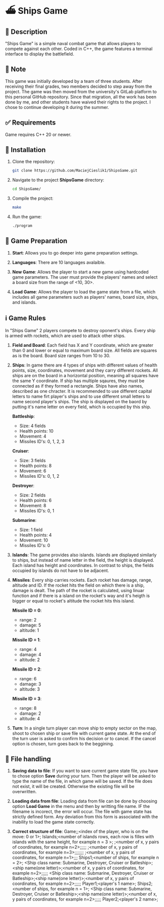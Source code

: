 # ⛴️ Ships Game

## 📜 Description

"Ships Game" is a simple naval combat game that allows players to compete against each other. Coded in C++, the game features a terminal interface to display the battlefield.

## 📝 Note

This game was initially developed by a team of three students. After receiving their final grades, two members decided to step away from the project. The game was then moved from the university's GitLab platform to this personal GitHub repository. Since that migration, all the work has been done by me, and other students have waived their rights to the project. I chose to continue developing it during the summer.

## ✅ Requirements

Game requires C++ 20 or newer.

## 💾 Installation

1. Clone the repository:
    ```sh
    git clone https://github.com/MaciejCieslik1/ShipsGame.git
    ```

2. Navigate to the project **ShipsGame** directory:
    ```sh
    cd ShipsGame/
    ```

3. Compile the project:
    ```sh
    make
    ```

4. Run the game:
    ```sh
    ./program
    ```
    
## 🎯 Game Preparation

1. **Start**: Allows you to go deeper into game preparation settings.

2. **Languages**: There are 10 languages avalaible.

3. **New Game**: Allows the player to start a new game using hardcoded game parameters. The user must provide the players' names and select a board size from the range of <10, 30>.
   
4. **Load Game**: Allows the player to load the game state from a file, which includes all game parameters such as players' names, board size, ships, and islands.

## ℹ️ Game Rules

In "Ships Game" 2 players compete to destroy oponent's ships. Every ship is armed with rockets, which are used to attack other ships.

1. **Field and Board**:
Each field has X and Y coordinate, which are greater than 0 and lower or equal to maximum board size. All fields are squares as is the board. Board size ranges from 10 to 30.

2. **Ships**:
In game there are 4 types of ships with different values of health points, size, coordinates, movement and they carry different rockets. All ships are on the board in a horizontal position, meaning all squares have the same Y coordinate.
If ship has multiple sqaures, they must be connected as if they formed a rectangle. Ships have also names, described as one chracter. It is recommended to use different capital letters to name firt player's ships and to use
different small letters to name second player's ships. The ship is displayed on the baord by putting it's name letter on every field, which is occupied by this ship.

    **Battleship**:
      - Size: 4 fields
      - Health points: 10
      - Movement: 4
      - Missiles ID's: 0, 1, 2, 3
   
   **Cruiser**:
      - Size: 3 fields
      - Health points: 8
      - Movement: 6
      - Missiles ID's: 0, 1, 2

   **Destroyer**:
      - Size: 2 fields
      - Health points: 6
      - Movement: 8
      - Missiles ID's: 0, 1

   **Submarine**:
      - Size: 1 field
      - Health points: 4
      - Movement: 10
      - Missiles ID's: 0
  
4. **Islands**:
The game provides also islands. Islands are displayed similarly to ships, but instead of name letter in the field, the height is displayed. Each island has height and coordinates.
In contrast to ships, the fields occupied by islands do not have to be adjacent.

5. **Missiles**:
Every ship carries rockets. Each rocket has damage, range, altitude and ID. If the rocket hits the field on which there is a ship, damage is dealt. The path of the rocket is calculated, using linuar function and if there is a island on the rocket's way and it's heigth is bigger or equal to rocket's altitude the rocket hits this island.

    **Missile ID = 0**:
      - range: 2
      - damage: 5
      - altitude: 1
    
    **Missile ID = 1**:
      - range: 4
      - damage: 4
      - altitude: 2
   
    **Missile ID = 2**:
      - range: 6
      - damage: 3
      - altitude: 3

    **Missile ID = 3**:
      - range: 8
      - damage: 2
      - altitude: 4

6. **Turn**: In a single turn player can move ship to empty sector on the map, shoot to chosen ship or save file with current game state. At the end of the turn user is asked to confirm his decision or to cancel. If the cancel option is chosen, turn goes back to the beggining.

## 📄 File handling

1. **Saving data to file**: If you want to save current game state file, you have to chose option **Save** during your turn. Then the player will be asked to type the name of the file, in which
game will be saved. If the file does not exist, it will be created. Otherwise the existing file will be overwritten.

2. **Loading data from file**: Loading data from file can be done by choosing option **Load Game** in the menu and then by writting file name. IF the filename is incorect, the error will occur.
The file with game state has strictly defined form. Any deviation from this form is associated with the inability to load the game state correctly.

3. **Correct structure of file**:
Game;<board size>;<index of the player, who is on the move: 0 or 1>;
Islands;<number of islands rows, each row is filles with islands with the same height, for example n = 3 >;
<height of island1>;<number of x, y pairs of coordinates, for example n=2>;<x1>;<y1>;<x2>;<y2>;
<height of island2>;<number of x, y pairs of coordinates, for example n=3>;<x1>;<y1>;<x2>;<y2>;<x3>;<y3>;
<height of island3>;<number of x, y pairs of coordinates, for example n=1>;<x1>;<y1>;
Ships1;<number of ships, for example n = 2>;
<Ship class name: Submarine, Destroyer, Cruiser or Batleship>;<ship name(one letter)>;<number of x, y pairs of coordinates, for example n=2>;<x1>;<y1>;<x2>;<y2>;
<Ship class name: Submarine, Destroyer, Cruiser or Batleship>;<ship name(one letter)>;<number of x, y pairs of coordinates, for example n=2>;<x1>;<y1>;<x2>;<y2>;
Player1;<player's 1 name>;
Ships2;<number of ships, for example n = 1>;
<Ship class name: Submarine, Destroyer, Cruiser or Batleship>;<ship name(one letter)>;<number of x, y pairs of coordinates, for example n=2>;<x1>;<y1>;<x2>;<y2>;
Player2;<player's 2 name>;














